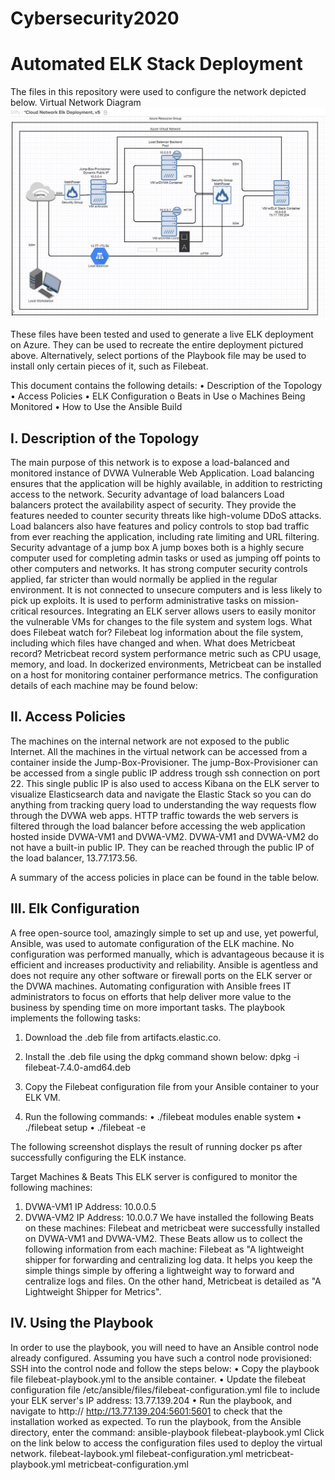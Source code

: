 # Cybersecurity2020
# Automated ELK Stack Deployment
The files in this repository were used to configure the network depicted below.
 Virtual Network Diagram
![alt text](https://github.com/kandang0/Cybersecurity2020/blob/master/Diagrams/Diagram1.jpg "Virtual Network Diagram")
 
These files have been tested and used to generate a live ELK deployment on Azure. They can be used to recreate the entire deployment pictured above. Alternatively, select portions of the Playbook file may be used to install only certain pieces of it, such as Filebeat.

This document contains the following details:
•	Description of the Topology
•	Access Policies
•	ELK Configuration 
o	Beats in Use
o	Machines Being Monitored
•	How to Use the Ansible Build
## I.	Description of the Topology
The main purpose of this network is to expose a load-balanced and monitored instance of DVWA Vulnerable Web Application.
Load balancing ensures that the application will be highly available, in addition to restricting access to the network.
Security advantage of load balancers 
Load balancers protect the availability aspect of security. They provide the features needed to counter security threats like high-volume DDoS attacks. Load balancers also have features and policy controls to stop bad traffic from ever reaching the application, including rate limiting and URL filtering.
Security advantage of a jump box
A jump boxes both is a highly secure computer used for completing admin tasks or used as jumping off points to other computers and networks. It has strong computer security controls applied, far stricter than would normally be applied in the regular environment. It is not connected to unsecure computers and is less likely to pick up exploits. It is used to perform administrative tasks on mission-critical resources.
Integrating an ELK server allows users to easily monitor the vulnerable VMs for changes to the file system and system logs.
What does Filebeat watch for?
Filebeat log information about the file system, including which files have changed and when.
What does Metricbeat record?
Metricbeat record system performance metric such as CPU usage, memory, and load. In dockerized environments, Metricbeat can be installed on a host for monitoring container performance metrics.
The configuration details of each machine may be found below:
 
## II.	Access Policies
The machines on the internal network are not exposed to the public Internet.
All the machines in the virtual network can be accessed from a container inside the Jump-Box-Provisioner.
The jump-Box-Provisioner can be accessed from a single public IP address trough ssh connection on port 22.
This single public IP is also used to access Kibana on the ELK server to visualize Elasticsearch data and navigate the Elastic Stack so you can do anything from tracking query load to understanding the way requests flow through the DVWA web apps.
HTTP traffic towards the web servers is filtered through the load balancer before accessing the web application hosted inside DVWA-VM1 and DVWA-VM2.
DVWA-VM1 and DVWA-VM2 do not have a built-in public IP. They can be reached through the public IP of the load balancer, 13.77.173.56.

A summary of the access policies in place can be found in the table below.

 
		
		
## III.	Elk Configuration
A free open-source tool, amazingly simple to set up and use, yet powerful, Ansible, was used to automate configuration of the ELK machine. No configuration was performed manually, which is advantageous because it is efficient and increases productivity and reliability.
Ansible is agentless and does not require any other software or firewall ports on the ELK server or the DVWA machines.
Automating configuration with Ansible frees IT administrators to focus on efforts that help deliver more value to the business by spending time on more important tasks.
The playbook implements the following tasks:
1.	Download the .deb file from artifacts.elastic.co.
2.	Install the .deb file using the dpkg command shown below:
dpkg -i filebeat-7.4.0-amd64.deb
3.	Copy the Filebeat configuration file from your Ansible container to your ELK VM.

4.	Run the following commands:
•	./filebeat modules enable system
•	./filebeat setup
•	./filebeat -e

The following screenshot displays the result of running docker ps after successfully configuring the ELK instance.
 
 
Target Machines & Beats
This ELK server is configured to monitor the following machines:
1.	DVWA-VM1		IP Address: 10.0.0.5
2.	DVWA-VM2		IP Address: 10.0.0.7
We have installed the following Beats on these machines:
Filebeat and metricbeat were successfully installed on DVWA-VM1 and DVWA-VM2.
These Beats allow us to collect the following information from each machine:
Filebeat as "A lightweight shipper for forwarding and centralizing log data. It helps you keep the simple things simple by offering a lightweight way to forward and centralize logs and files. On the other hand, Metricbeat is detailed as "A Lightweight Shipper for Metrics".
## IV.	Using the Playbook
In order to use the playbook, you will need to have an Ansible control node already configured. Assuming you have such a control node provisioned:
SSH into the control node and follow the steps below:
•	Copy the playbook file filebeat-playbook.yml to the ansible container.
•	Update the filebeat configuration file /etc/ansible/files/filebeat-configuration.yml  file to include your ELK server's IP address: 13.77.139.204
•	Run the playbook, and navigate to http:// http://13.77.139.204:5601:5601 to check that the installation worked as expected.
To run the playbook, from the Ansible directory, enter the command: 
ansible-playbook filebeat-playbook.yml
Click on the link below to access the configuration files used to deploy the virtual network.
filebeat-laybook.yml
filebeat-configuration.yml
metricbeat-playbook.yml
metricbeat-configuration.yml
